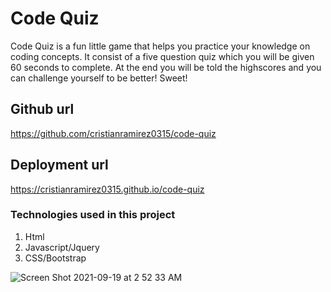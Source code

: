 # Code Quiz

Code Quiz is a fun little game that helps you practice your knowledge on coding concepts.
It consist of a five question quiz which you will be given 60 seconds to complete.
At the end you will be told the highscores and you can challenge yourself to be better! Sweet! 

## Github url
https://github.com/cristianramirez0315/code-quiz

## Deployment url
https://cristianramirez0315.github.io/code-quiz

### Technologies used in this project
1. Html
2. Javascript/Jquery
3. CSS/Bootstrap

![Screen Shot 2021-09-19 at 2 52 33 AM](https://user-images.githubusercontent.com/41925559/133918472-230ee55f-347c-4c9c-ba06-ad596ee7282e.png)